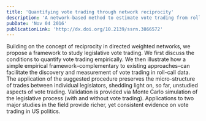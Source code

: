 ```yaml
---
title: 'Quantifying vote trading through network reciprocity'
description: 'A network-based method to estimate vote trading from roll call data.'
pubDate: 'Nov 04 2016'
publicationLink: 'http://dx.doi.org/10.2139/ssrn.3866572'
---
```


Building on the concept of reciprocity in directed weighted networks, we propose a framework to study legislative vote trading. We first discuss the conditions to quantify vote trading empirically. We then illustrate how a simple empirical framework–complementary to existing approaches–can facilitate the discovery and measurement of vote trading in roll-call data. The application of the suggested procedure preserves the micro-structure of trades between individual legislators, shedding light on, so far, unstudied aspects of vote trading. Validation is provided via Monte Carlo simulation of the legislative process (with and without vote trading). Applications to two major studies in the field provide richer, yet consistent evidence on vote trading in US politics. 